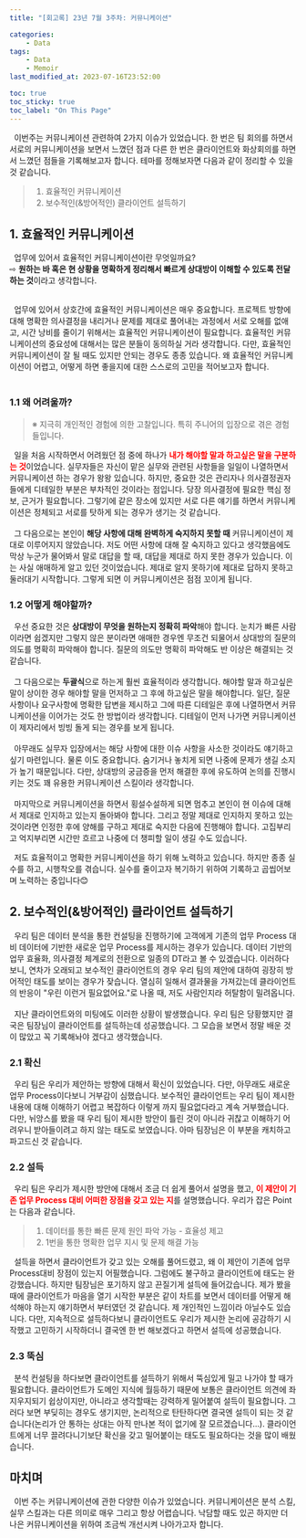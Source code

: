 ```yaml
---
title: "[회고록] 23년 7월 3주차: 커뮤니케이션"

categories:
    - Data
tags:
    - Data
    - Memoir
last_modified_at: 2023-07-16T23:52:00

toc: true
toc_sticky: true
toc_label: "On This Page"
---
```


&#160; 이번주는 커뮤니케이션 관련하여 2가지 이슈가 있었습니다. 한 번은 팀 회의를 하면서 서로의 커뮤니케이션을 보면서 느꼈던 점과 다른 한 번은 클라이언트와 화상회의를 하면서 느꼈던 점들을 기록해보고자 합니다. 테마를 정해보자면 다음과 같이 정리할 수 있을 것 같습니다.
> 1. 효율적인 커뮤니케이션
> 2. 보수적인(&방어적인) 클라이언트 설득하기

## 1. 효율적인 커뮤니케이션
&#160; 업무에 있어서 효율적인 커뮤니케이션이란 무엇일까요? <br>
⇨ **원하는 바 혹은 현 상황을 명확하게 정리해서 빠르게 상대방이 이해할 수 있도록 전달하는 것**이라고 생각합니다. <br><br>

&#160; 업무에 있어서 상호간에 효율적인 커뮤니케이션은 매우 중요합니다. 프로젝트 방향에 대해 명확한 의사결정을 내리거나 문제를 제대로 풀어내는 과정에서 서로 오해를 없애고, 시간 낭비를 줄이기 위해서는 효율적인 커뮤니케이션이 필요합니다. 효율적인 커뮤니케이션의 중요성에 대해서는 많은 분들이 동의하실 거라 생각합니다. 다만, 효율적인 커뮤니케이션이 잘 될 때도 있지만 안되는 경우도 종종 있습니다. 왜 효율적인 커뮤니케이션이 어렵고, 어떻게 하면 좋을지에 대한 스스로의 고민을 적어보고자 합니다. <br><br>

### 1.1 왜 어려울까?
> ※ 지극히 개인적인 경험에 의한 고찰입니다. 특히 주니어의 입장으로 겪은 경험들입니다.

&#160; 일을 처음 시작하면서 어려웠던 점 중에 하나가 <span style="color:red">**내가 해야할 말과 하고싶은 말을 구분하는 것**</span>이었습니다. 실무자들은 자신이 맡은 실무와 관련된 사항들을 일일이 나열하면서 커뮤니케이션 하는 경우가 왕왕 있습니다. 하지만, 중요한 것은 관리자나 의사결정권자들에게 디테일한 부분은 부차적인 것이라는 점입니다. 당장 의사결정에 필요한 핵심 정보, 근거가 필요합니다. 그렇기에 같은 장소에 있지만 서로 다른 얘기를 하면서 커뮤니케이션은 정체되고 서로를 탓하게 되는 경우가 생기는 것 같습니다.<br><br>
&#160; 그 다음으로는 본인이 **해당 사항에 대해 완벽하게 숙지하지 못할 때** 커뮤니케이션이 제대로 이루어지지 않았습니다. 저도 어떤 사항에 대해 잘 숙지하고 있다고 생각했음에도 막상 누군가 물어봐서 말로 대답을 할 때, 대답을 제대로 하지 못한 경우가 있습니다. 이는 사실 애매하게 알고 있던 것이었습니다. 제대로 알지 못하기에 제대로 답하지 못하고 둘러대기 시작합니다. 그렇게 되면 이 커뮤니케이션은 점점 꼬이게 됩니다.

### 1.2 어떻게 해야할까?
&#160; 우선 중요한 것은 **상대방이 무엇을 원하는지 정확히 파악**해야 합니다. 눈치가 빠른 사람이라면 쉽겠지만 그렇지 않은 분이라면 애매한 경우엔 무조건 되물어서 상대방의 질문의 의도를 명확히 파악해야 합니다. 질문의 의도만 명확히 파악해도 반 이상은 해결되는 것 같습니다. <br><br>
&#160; 그 다음으로는 **두괄식**으로 하는게 훨씬 효율적이라 생각합니다. 해야할 말과 하고싶은 말이 상이한 경우 해야할 말을 먼저하고 그 후에 하고싶은 말을 해야합니다. 일단, 질문사항이나 요구사항에 명확한 답변을 제시하고 그에 따른 디테일은 후에 나열하면서 커뮤니케이션을 이어가는 것도 한 방법이라 생각합니다. 디테일이 먼저 나가면 커뮤니케이션이 제자리에서 빙빙 돌게 되는 경우를 보게 됩니다. <br><br>
&#160; 아무래도 실무자 입장에서는 해당 사항에 대한 이슈 사항을 사소한 것이라도 얘기하고 싶기 마련입니다. 물론 이도 중요합니다. 숨기거나 놓치게 되면 나중에 문제가 생길 소지가 높기 때문입니다. 다만, 상대방의 궁금증을 먼저 해결한 후에 유도하여 논의를 진행시키는 것도 꽤 유용한 커뮤니케이션 스킬이라 생각합니다. <br><br>
&#160; 마지막으로 커뮤니케이션을 하면서 횡설수설하게 되면 멈추고 본인이 현 이슈에 대해서 제대로 인지하고 있는지 돌아봐야 합니다. 그리고 정말 제대로 인지하지 못하고 있는 것이라면 인정한 후에 양해를 구하고 제대로 숙지한 다음에 진행해야 합니다. 고집부리고 억지부리면 시간만 흐르고 나중에 더 챙피할 일이 생길 수도 있습니다.

&#160; 저도 효율적이고 명확한 커뮤니케이션을 하기 위해 노력하고 있습니다. 하지만 종종 실수를 하고, 시행착오를 겪습니다. 실수를 줄이고자 복기하기 위하여 기록하고 곱씹어보며 노력하는 중입니다😊

## 2. 보수적인(&방어적인) 클라이언트 설득하기
&#160; 우리 팀은 데이터 분석을 통한 컨설팅을 진행하기에 고객에게 기존의 업무 Process 대비 데이터에 기반한 새로운 업무 Process를 제시하는 경우가 있습니다. 데이터 기반의 업무 효율화, 의사결정 체계로의 전환으로 일종의 DT라고 볼 수 있겠습니다. 이러하다보니, 연차가 오래되고 보수적인 클라이언트의 경우 우리 팀의 제안에 대하여 굉장히 방어적인 태도를 보이는 경우가 잦습니다. 열심히 일해서 결과물을 가져갔는데 클라이언트의 반응이 "우린 이런거 필요없어요."로 나올 때, 저도 사람인지라 허탈함이 밀려옵니다. <br><br>
&#160; 지난 클라이언트와의 미팅에도 이러한 상황이 발생했습니다. 우리 팀은 당황했지만 결국은 팀장님이 클라이언트를 설득하는데 성공했습니다. 그 모습을 보면서 정말 배운 것이 많았고 꼭 기록해놔야 겠다고 생각했습니다.

### 2.1 확신
&#160; 우리 팀은 우리가 제안하는 방향에 대해서 확신이 있었습니다. 다만, 아무래도 새로운 업무 Process이다보니 거부감이 심했습니다. 보수적인 클라이언트는 우리 팀이 제시한 내용에 대해 이해하기 어렵고 복잡하다 이렇게 까지 필요없다라고 계속 거부했습니다. 다만, 뉘앙스를 봤을 때 우리 팀이 제시한 방안이 틀린 것이 아니라 귀찮고 이해하기 어려우니 받아들이려고 하지 않는 태도로 보였습니다. 아마 팀장님은 이 부분을 캐치하고 파고드신 것 같습니다.

### 2.2 설득
&#160; 우리 팀은 우리가 제시한 방안에 대해서 조금 더 쉽게 풀어서 설명을 했고, <span style="color:red">**이 제안이 기존 업무 Process 대비 어떠한 장점을 갖고 있는 지**</span>를 설명했습니다. 우리가 잡은 Point는 다음과 같습니다.
> 1. 데이터를 통한 빠른 문제 원인 파악 가능 - 효율성 제고
> 2. 1번을 통한 명확한 업무 지시 및 문제 해결 가능

&#160; 설득을 하면서 클라이언트가 갖고 있는 오해를 풀어드렸고, 왜 이 제안이 기존에 업무 Process대비 장점이 있는지 어필했습니다. 그럼에도 불구하고 클라이언트에 태도는 완강했습니다. 하지만 팀장님은 포기하지 않고 끈질기게 설득에 들어갔습니다. 제가 봤을 때에 클라이언트가 마음을 열기 시작한 부분은 같이 차트를 보면서 데이터를 어떻게 해석해야 하는지 얘기하면서 부터였던 것 같습니다. 제 개인적인 느낌이라 아닐수도 있습니다. 다만, 지속적으로 설득하다보니 클라이언트도 우리가 제시한 논리에 공감하기 시작했고 고민하기 시작하더니 결국엔 한 번 해보겠다고 하면서 설득에 성공했습니다. 

### 2.3 뚝심
&#160; 분석 컨설팅을 하다보면 클라이언트를 설득하기 위해서 뚝심있게 밀고 나가야 할 때가 필요합니다. 클라이언트가 도메인 지식에 월등하기 때문에 보통은 클라이언트 의견에 좌지우지되기 쉽상이지만, 아니라고 생각할때는 강력하게 밀어붙여 설득이 필요합니다. 그러다 보면 부딪히는 경우도 생기지만, 논리적으로 탄탄하다면 결국엔 설득이 되는 것 같습니다(논리가 안 통하는 상대는 아직 만나본 적이 없기에 잘 모르겠습니다...). 클라이언트에게 너무 끌려다니기보단 확신을 갖고 밀어붙이는 태도도 필요하다는 것을 많이 배웠습니다.

## 마치며
&#160; 이번 주는 커뮤니케이션에 관한 다양한 이슈가 있었습니다. 커뮤니케이션은 분석 스킬, 실무 스킬과는 다른 의미로 매우 그리고 항상 어렵습니다. 낙담할 때도 있곤 하지만 더 나은 커뮤니케이션을 위하여 조금씩 개선시켜 나아가고자 합니다.